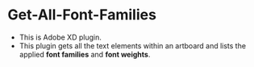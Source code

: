 # Get-All-Font-Families
- This is Adobe XD plugin.
- This plugin gets all the text elements within an artboard and lists the applied **font families** and **font weights**.
